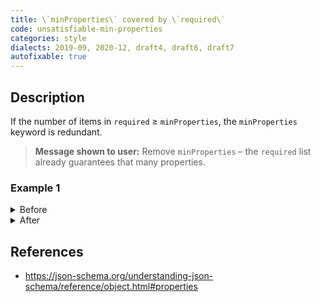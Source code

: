 ```yaml
---
title: \`minProperties\` covered by \`required\`
code: unsatisfiable-min-properties
categories: style
dialects: 2019-09, 2020-12, draft4, draft6, draft7
autofixable: true
---
```


## Description
If the number of items in `required` ≥ `minProperties`, the `minProperties` keyword is redundant.

> **Message shown to user:**
> Remove `minProperties` – the `required` list already guarantees that many properties.

### Example 1
<details><summary>Before</summary>
```json
{
  "type": "object",
  "required": [
    "a",
    "b"
  ],
  "minProperties": 2
}
```
</details>

<details><summary>After</summary>
```json
{
  "type": "object",
  "required": [
    "a",
    "b"
  ]
}
```
</details>

## References
* <https://json-schema.org/understanding-json-schema/reference/object.html#properties>
